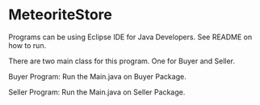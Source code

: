 # MeteoriteStore
Programs can be using Eclipse IDE for Java Developers. See README on how to run.

There are two main class for this program. One for Buyer and Seller.

Buyer Program:
Run the Main.java on Buyer Package.

Seller Program:
Run the Main.java on Seller Package.
